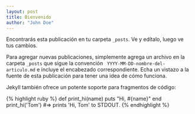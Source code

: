 ```yaml
---
layout: post
title: Bienvenido
author: "John Doe"
---
```


Encontrarás esta publicación en tu carpeta `_posts`. Ve y edítalo, luego ve tus cambios.

Para agregar nuevas publicaciones, simplemente agrega un archivo en la carpeta `_posts` que sigue la convención ` YYYY-MM-DD-nombre-del-articulo.md` e incluye el encabezado correspondiente. Echa un vistazo a la fuente de esta publicación para tener una idea de cómo funciona.

Jekyll también ofrece un potente soporte para fragmentos de código:

{% highlight ruby %}
def print_hi(name)
  puts "Hi, #{name}"
end
print_hi('Tom')
#=> prints 'Hi, Tom' to STDOUT.
{% endhighlight %}